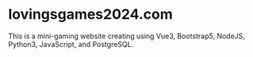 # lovingsgames2024.com
This is a mini-gaming website creating using Vue3, Bootstrap5, NodeJS, Python3, JavaScript, and PostgreSQL.
